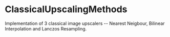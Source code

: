 # ClassicalUpscalingMethods
Implementation of 3 classical image upscalers -- Nearest Neigbour, Bilinear Interpolation and Lanczos Resampling.
